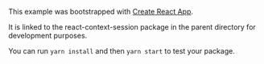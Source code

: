This example was bootstrapped with [Create React App](https://github.com/facebook/create-react-app).

It is linked to the react-context-session package in the parent directory for development purposes.

You can run `yarn install` and then `yarn start` to test your package.
